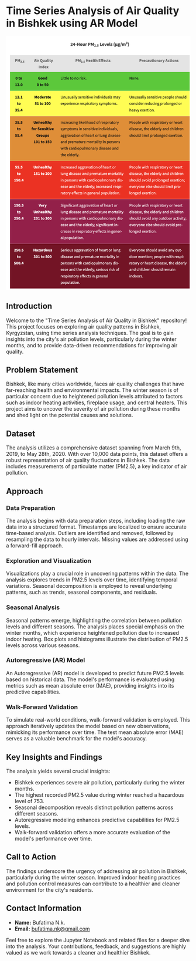 # Time Series Analysis of Air Quality in Bishkek using AR Model

![Bishkek Air Quality](pm2.5%20range.png)

## Introduction

Welcome to the "Time Series Analysis of Air Quality in Bishkek" repository! This project focuses on exploring air quality patterns in Bishkek, Kyrgyzstan, using time series analysis techniques. The goal is to gain insights into the city's air pollution levels, particularly during the winter months, and to provide data-driven recommendations for improving air quality.

## Problem Statement

Bishkek, like many cities worldwide, faces air quality challenges that have far-reaching health and environmental impacts. The winter season is of particular concern due to heightened pollution levels attributed to factors such as indoor heating activities, fireplace usage, and central heaters. This project aims to uncover the severity of air pollution during these months and shed light on the potential causes and solutions.

## Dataset

The analysis utilizes a comprehensive dataset spanning from March 9th, 2019, to May 28th, 2020. With over 10,000 data points, this dataset offers a robust representation of air quality fluctuations in Bishkek. The data includes measurements of particulate matter (PM2.5), a key indicator of air pollution.

## Approach

### Data Preparation

The analysis begins with data preparation steps, including loading the raw data into a structured format. Timestamps are localized to ensure accurate time-based analysis. Outliers are identified and removed, followed by resampling the data to hourly intervals. Missing values are addressed using a forward-fill approach.

### Exploration and Visualization

Visualizations play a crucial role in uncovering patterns within the data. The analysis explores trends in PM2.5 levels over time, identifying temporal variations. Seasonal decomposition is employed to reveal underlying patterns, such as trends, seasonal components, and residuals.

### Seasonal Analysis

Seasonal patterns emerge, highlighting the correlation between pollution levels and different seasons. The analysis places special emphasis on the winter months, which experience heightened pollution due to increased indoor heating. Box plots and histograms illustrate the distribution of PM2.5 levels across various seasons.

### Autoregressive (AR) Model

An Autoregressive (AR) model is developed to predict future PM2.5 levels based on historical data. The model's performance is evaluated using metrics such as mean absolute error (MAE), providing insights into its predictive capabilities.

### Walk-Forward Validation

To simulate real-world conditions, walk-forward validation is employed. This approach iteratively updates the model based on new observations, mimicking its performance over time. The test mean absolute error (MAE) serves as a valuable benchmark for the model's accuracy.

## Key Insights and Findings

The analysis yields several crucial insights:

- Bishkek experiences severe air pollution, particularly during the winter months.
- The highest recorded PM2.5 value during winter reached a hazardous level of 753.
- Seasonal decomposition reveals distinct pollution patterns across different seasons.
- Autoregressive modeling enhances predictive capabilities for PM2.5 levels.
- Walk-forward validation offers a more accurate evaluation of the model's performance over time.

## Call to Action

The findings underscore the urgency of addressing air pollution in Bishkek, particularly during the winter season. Improved indoor heating practices and pollution control measures can contribute to a healthier and cleaner environment for the city's residents.

## Contact Information

- **Name:** Bufatima N.k.
- **Email:** bufatima.nk@gmail.com

Feel free to explore the Jupyter Notebook and related files for a deeper dive into the analysis. Your contributions, feedback, and suggestions are highly valued as we work towards a cleaner and healthier Bishkek.
